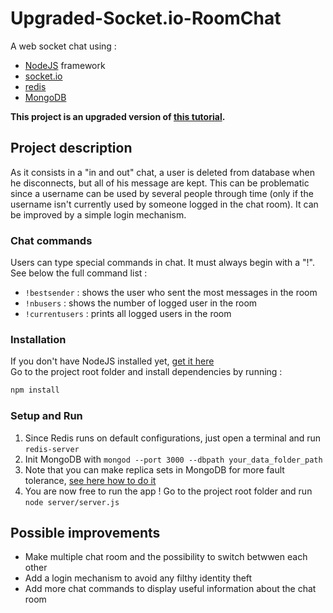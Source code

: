 # Upgraded-Socket.io-RoomChat

A web socket chat using :  
* [NodeJS](https://nodejs.org) framework 
* [socket.io](https://socket.io/docs)
* [redis](https://redis.io)
* [MongoDB](https://www.mongodb.com)

**This project is an upgraded version of [this tutorial](https://github.com/Applelo/Socket.io-Room-Chat).**

## Project description
As it consists in a "in and out" chat, a user is deleted from database when he disconnects, but all of his message are kept. This can be problematic since a username can be used by several people through time (only if the username isn't currently used by someone logged in the chat room). It can be improved by a simple login mechanism.

### Chat commands
Users can type special commands in chat. It must always begin with a "!". 
See below the full command list :  
* `!bestsender` : shows the user who sent the most messages in the room
* `!nbusers` : shows the number of logged user in the room
* `!currentusers` : prints all logged users in the room

### Installation
If you don't have NodeJS installed yet, [get it here](https://nodejs.org)  
Go to the project root folder and install dependencies by running :
```bash
npm install 
```

### Setup and Run
1. Since Redis runs on default configurations, just open a terminal and run `redis-server`
2. Init MongoDB with `mongod --port 3000 --dbpath your_data_folder_path`
3. Note that you can make replica sets in MongoDB for more fault tolerance, [see here how to do it](https://docs.mongodb.com/manual/replication)
4. You are now free to run the app ! Go to the project root folder and run `node server/server.js`

## Possible improvements
* Make multiple chat room and the possibility to switch betwwen each other
* Add a login mechanism to avoid any filthy identity theft
* Add more chat commands to display useful information about the chat room
